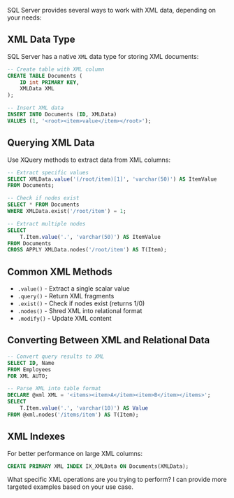 SQL Server provides several ways to work with XML data, depending on your needs:

## XML Data Type
SQL Server has a native `XML` data type for storing XML documents:

```sql
-- Create table with XML column
CREATE TABLE Documents (
    ID int PRIMARY KEY,
    XMLData XML
);

-- Insert XML data
INSERT INTO Documents (ID, XMLData) 
VALUES (1, '<root><item>value</item></root>');
```

## Querying XML Data
Use XQuery methods to extract data from XML columns:

```sql
-- Extract specific values
SELECT XMLData.value('(/root/item)[1]', 'varchar(50)') AS ItemValue
FROM Documents;

-- Check if nodes exist
SELECT * FROM Documents 
WHERE XMLData.exist('/root/item') = 1;

-- Extract multiple nodes
SELECT 
    T.Item.value('.', 'varchar(50)') AS ItemValue
FROM Documents
CROSS APPLY XMLData.nodes('/root/item') AS T(Item);
```

## Common XML Methods
- `.value()` - Extract a single scalar value
- `.query()` - Return XML fragments
- `.exist()` - Check if nodes exist (returns 1/0)
- `.nodes()` - Shred XML into relational format
- `.modify()` - Update XML content

## Converting Between XML and Relational Data
```sql
-- Convert query results to XML
SELECT ID, Name
FROM Employees
FOR XML AUTO;

-- Parse XML into table format
DECLARE @xml XML = '<items><item>A</item><item>B</item></items>';
SELECT 
    T.Item.value('.', 'varchar(10)') AS Value
FROM @xml.nodes('/items/item') AS T(Item);
```

## XML Indexes
For better performance on large XML columns:
```sql
CREATE PRIMARY XML INDEX IX_XMLData ON Documents(XMLData);
```

What specific XML operations are you trying to perform? I can provide more targeted examples based on your use case.
